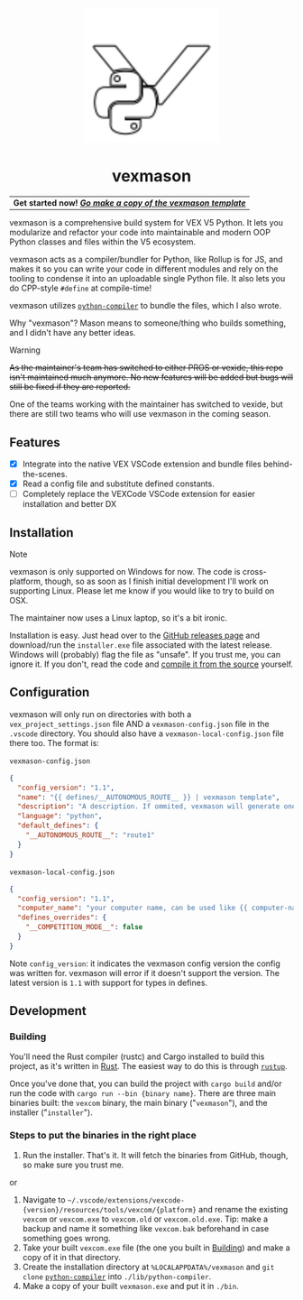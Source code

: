 <div align="center">
      <img src="./assets/vexmason-logo-outlined.svg" alt="vexmason logo" width="240" height="240" />
</div>
<h1 align="center">vexmason</h1>

<table align="center">
      <tr>
            <td>
                  <b>
                        Get started now!
                        <i><a href="https://github.com/zabackary/vexmason-template">
                              Go make a copy of the vexmason template
                        </a></i>
                  </b>
            </td>
      </tr>
</table>

vexmason is a comprehensive build system for VEX V5 Python. It lets you
modularize and refactor your code into maintainable and modern OOP Python
classes and files within the V5 ecosystem.

vexmason acts as a compiler/bundler for Python, like Rollup is for JS, and makes
it so you can write your code in different modules and rely on the tooling to
condense it into an uploadable single Python file. It also lets you do CPP-style
`#define` at compile-time!

vexmason utilizes
[`python-compiler`](https://github.com/zabackary/python-compiler) to bundle the
files, which I also wrote.

Why "vexmason"? Mason means to someone/thing who builds something, and I didn't
have any better ideas.

> [!WARNING]
>
> ~~As the maintainer's team has switched to either PROS or vexide, this repo isn't
> maintained much anymore. No new features will be added but bugs will still be
> fixed if they are reported.~~
>
> One of the teams working with the maintainer has switched to vexide, but
> there are still two teams who will use vexmason in the coming season.

## Features

- [x] Integrate into the native VEX VSCode extension and bundle files behind-
      the-scenes.
- [x] Read a config file and substitute defined constants.
- [ ] Completely replace the VEXCode VSCode extension for easier installation
      and better DX

## Installation

> [!NOTE]
>
> vexmason is only supported on Windows for now. The code is cross-platform,
> though, so as soon as I finish initial development I'll work on supporting
> Linux. Please let me know if you would like to try to build on OSX.
>
> The maintainer now uses a Linux laptop, so it's a bit ironic.

Installation is easy. Just head over to the
[GitHub releases page](https://github.com/zabackary/vexmason/releases/) and
download/run the `installer.exe` file associated with the latest release.
Windows will (probably) flag the file as "unsafe". If you trust me, you can
ignore it. If you don't, read the code and
[compile it from the source](#Development) yourself.

## Configuration

vexmason will only run on directories with both a `vex_project_settings.json`
file AND a `vexmason-config.json` file in the `.vscode` directory. You should
also have a `vexmason-local-config.json` file there too. The format is:

`vexmason-config.json`

```json
{
  "config_version": "1.1",
  "name": "{{ defines/__AUTONOMOUS_ROUTE__ }} | vexmason template",
  "description": "A description. If ommited, vexmason will generate one for you.",
  "language": "python",
  "default_defines": {
    "__AUTONOMOUS_ROUTE__": "route1"
  }
}
```

`vexmason-local-config.json`

```json
{
  "config_version": "1.1",
  "computer_name": "your computer name, can be used like {{ computer-name }} in `name` and `description` fields",
  "defines_overrides": {
    "__COMPETITION_MODE__": false
  }
}
```

Note `config_version`: it indicates the vexmason config version the config was
written for. vexmason will error if it doesn't support the version. The latest
version is `1.1` with support for types in defines.

## Development

### Building

You'll need the Rust compiler (rustc) and Cargo installed to build this project,
as it's written in [Rust](https://www.rust-lang.org/). The easiest way to do
this is through [`rustup`](https://rustup.rs/).

Once you've done that, you can build the project with `cargo build` and/or run
the code with `cargo run --bin {binary name}`. There are three main binaries
built: the `vexcom` binary, the main binary ("`vexmason`"), and the installer
("`installer`").

### Steps to put the binaries in the right place

1. Run the installer. That's it. It will fetch the binaries from GitHub, though,
   so make sure you trust me.

or

1. Navigate to
   `~/.vscode/extensions/vexcode-{version}/resources/tools/vexcom/{platform}`
   and rename the existing `vexcom` or `vexcom.exe` to `vexcom.old` or
   `vexcom.old.exe`. Tip: make a backup and name it something like `vexcom.bak`
   beforehand in case something goes wrong.
2. Take your built `vexcom.exe` file (the one you built in
   [Building](#Building)) and make a copy of it in that directory.
3. Create the installation directory at `%LOCALAPPDATA%/vexmason` and
   `git clone` [`python-compiler`](https://github.com/zabackary/python-compiler)
   into `./lib/python-compiler`.
4. Make a copy of your built `vexmason.exe` and put it in `./bin`.

